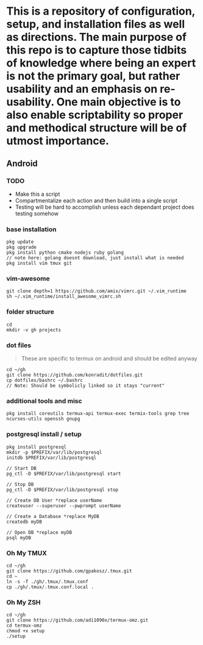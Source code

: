 # This is a repository of configuration, setup, and installation files as well as directions.  The main purpose of this repo is to capture those tidbits of knowledge where being an expert is not the primary goal, but rather usability and an emphasis on re-usability.  One main objective is to also enable scriptability so proper and methodical structure will be of utmost importance.

## Android
### TODO
 - Make this a script
 - Compartmentalize each action and then build into a single script
 - Testing will be hard to accomplish unless each dependant project does testing somehow

### base installation
```
pkg update
pkg upgrade
pkg install python cmake nodejs ruby golang
// note here: golang doesnt download, just install what is needed
pkg install vim tmux git
```

### vim-awesome
```
git clone depth=1 https://github.com/amix/vimrc.git ~/.vim_runtime
sh ~/.vim_runtime/install_awesome_vimrc.sh
```

### folder structure
```
cd
mkdir -v gh projects
```

### dot files
> These are specific to termux on android and should be edited anyway
```
cd ~/gh
git clone https://github.com/konradit/dotfiles.git
cp dotfiles/bashrc ~/.bashrc
// Note: Should be symbolicly linked so it stays "current"
```

### additional tools and misc
```
pkg install coreutils termux-api termux-exec termix-tools grep tree ncurses-utils openssh gnupg
```

### postgresql install / setup
```
pkg install postgresql
mkdir -p $PREFIX/var/lib/postgresql
initdb $PREFIX/var/lib/postgresql

// Start DB
pg_ctl -D $PREFIX/var/lib/postgresql start

// Stop DB
pg_ctl -D $PREFIX/var/lib/postgresql stop

// Create DB User *replace userName
createuser --superuser --pwprompt userName

// Create a Database *replace MyDB
createdb myDB

// Open DB *replace myDB
psql myDB
```

### Oh My TMUX
```
cd ~/gh
git clone https://github.com/gpakosz/.tmux.git
cd ~
ln -s -f ./gh/.tmux/.tmux.conf
cp ./gh/.tmux/.tmux.conf.local .
```

### Oh My ZSH
```
cd ~/gh
git clone https://github.com/adi1090x/termux-omz.git
cd termux-omz
chmod +x setup
./setup
```
